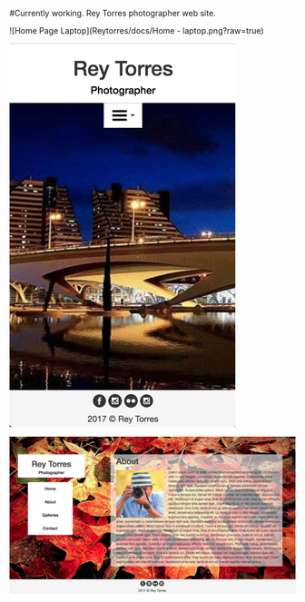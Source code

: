 #Currently working. Rey Torres photographer web site.


![Home Page Laptop](Reytorres/docs/Home - laptop.png?raw=true)

![Home Page Mobile](https://github.com/79manuel/Reytorres/blob/master/docs/homepage-mobile.png?raw=true)

![About Laptop](https://github.com/79manuel/Reytorres/blob/master/docs/about.png?raw=true)



